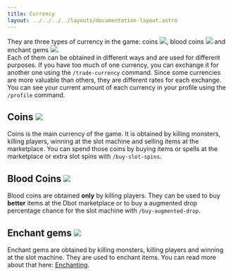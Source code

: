 ```yaml
---
title: Currency
layout: ../../../../layouts/documentation-layout.astro
---
```


They are three types of currency in the game: coins <img src='https://d2lqwktucnc67y.cloudfront.net/icons/Coins.png'>,
blood coins <img src='https://d2lqwktucnc67y.cloudfront.net/icons/BloodCoins.png'>
and enchant gems <img src='https://d2lqwktucnc67y.cloudfront.net/icons/EnchantGems.png'>.  
Each of them can be obtained in different ways and are used for different purposes. If you have too much of one currency, you can exchange it for another one using the `/trade-currency` command. Since some currencies are more valuable than others, they are different rates for each exchange.  
You can see your current amount of each currency in your profile using the `/profile` command.

## Coins <img src='https://d2lqwktucnc67y.cloudfront.net/icons/Coins.png'>

Coins is the main currency of the game. It is obtained by killing monsters, killing players, winning at the slot machine and selling items at the marketplace. You can spend those coins by buying items or spells at the marketplace or extra slot spins with `/buy-slot-spins`.

## Blood Coins <img src='https://d2lqwktucnc67y.cloudfront.net/icons/BloodCoins.png'>

Blood coins are obtained **only** by killing players. They can be used to buy **better** items at the Dbot marketplace or to buy a augmented drop percentage chance for the slot machine with `/buy-augmented-drop`.

## Enchant gems <img src='https://d2lqwktucnc67y.cloudfront.net/icons/EnchantGems.png'>

Enchant gems are obtained by killing monsters, killing players and winning at the slot machine. They are used to enchant items. You can read more about that here: [Enchanting](/documentation/features/enchanting).
